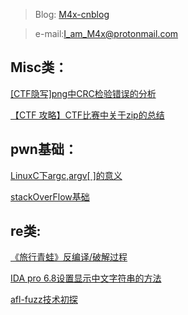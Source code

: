 > Blog: [M4x-cnblog](http://www.cnblogs.com/WangAoBo/)

> e-mail:I_am_M4x@protonmail.com

## Misc类：

[\[CTF隐写\]png中CRC检验错误的分析](http://www.cnblogs.com/WangAoBo/p/7108278.html)

[【CTF 攻略】CTF比赛中关于zip的总结](http://www.cnblogs.com/WangAoBo/p/6944477.html)

## pwn基础：

[LinuxC下argc,argv\[ \]的意义](http://www.cnblogs.com/WangAoBo/p/6366600.html)

[stackOverFlow基础](https://github.com/M4xW4n9/my_repo/tree/master/programSec/lab2)

## re类:
[《旅行青蛙》反编译/破解过程](http://www.cnblogs.com/WangAoBo/p/8419155.html)

[IDA pro 6.8设置显示中文字符串的方法](http://www.cnblogs.com/WangAoBo/p/7636335.html)

[afl-fuzz技术初探](http://www.cnblogs.com/WangAoBo/p/8280352.html)
